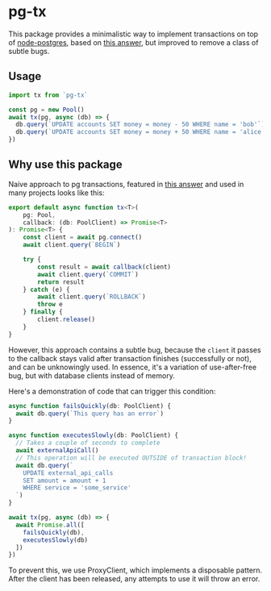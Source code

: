 # pg-tx

This package provides a minimalistic way to implement transactions on top of [node-postgres](http://node-postgres.com), based on [this answer](https://stackoverflow.com/a/65588782/312725), but improved to remove a class of subtle bugs.

## Usage

```Typescript
import tx from `pg-tx`

const pg = new Pool()
await tx(pg, async (db) => {
  db.query(`UPDATE accounts SET money = money - 50 WHERE name = 'bob'`)
  db.query(`UPDATE accounts SET money = money + 50 WHERE name = 'alice'`)
})
```

## Why use this package

Naive approach to pg transactions, featured in [this answer](https://stackoverflow.com/a/65588782/312725) and used in many projects looks like this:

```Typescript
export default async function tx<T>(
	pg: Pool,
	callback: (db: PoolClient) => Promise<T>
): Promise<T> {
	const client = await pg.connect()
	await client.query(`BEGIN`)

	try {
		const result = await callback(client)
		await client.query(`COMMIT`)
		return result
	} catch (e) {
		await client.query(`ROLLBACK`)
		throw e
	} finally {
		client.release()
	}
}
```

However, this approach contains a subtle bug, because the `client` it passes to the callback stays valid after transaction finishes (successfully or not), and can be unknowingly used. In essence, it's a variation of use-after-free bug, but with database clients instead of memory.

Here's a demonstration of code that can trigger this condition:

```Typescript
async function failsQuickly(db: PoolClient) {
  await db.query(`This query has an error`)
}

async function executesSlowly(db: PoolClient) {
  // Takes a couple of seconds to complete
  await externalApiCall()
  // This operation will be executed OUTSIDE of transaction block!
  await db.query(`
    UPDATE external_api_calls 
    SET amount = amount + 1 
    WHERE service = 'some_service'
  `)
}

await tx(pg, async (db) => {
  await Promise.all([
    failsQuickly(db),
    executesSlowly(db)
  ])
})
```

To prevent this, we use ProxyClient, which implements a disposable pattern. After the client has been released, any attempts to use it will throw an error.
